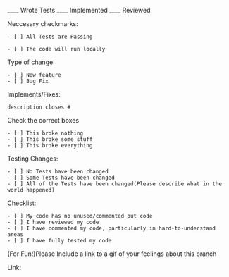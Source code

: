 ____ Wrote Tests ____ Implemented ____ Reviewed

Neccesary checkmarks:

    - [ ] All Tests are Passing

    - [ ] The code will run locally

Type of change

    - [ ] New feature
    - [ ] Bug Fix

Implements/Fixes:

    description closes #

Check the correct boxes

    - [ ] This broke nothing
    - [ ] This broke some stuff
    - [ ] This broke everything

Testing Changes:

    - [ ] No Tests have been changed
    - [ ] Some Tests have been changed
    - [ ] All of the Tests have been changed(Please describe what in the world happened)

Checklist:

    - [ ] My code has no unused/commented out code
    - [ ] I have reviewed my code
    - [ ] I have commented my code, particularly in hard-to-understand areas
    - [ ] I have fully tested my code

(For Fun!)Please Include a link to a gif of your feelings about this branch

Link:
